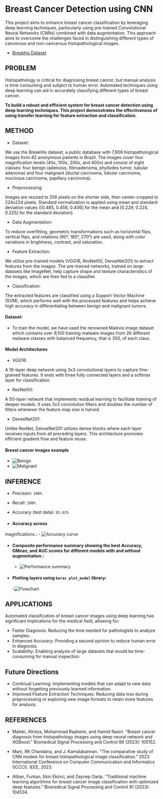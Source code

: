 # Breast Cancer Detection using CNN
This project aims to enhance breast cancer classification by leveraging deep learning techniques, particularly using pre-trained Convolutional Neural Networks (CNNs) combined with data augmentation. This approach aims to overcome the challenges faced in distinguishing different types of cancerous and non-cancerous histopathological images.
- [Breakhis Dataset](http://www.inf.ufpr.br/vri/databases/BreaKHis_v1.tar.gz)
    
   
## PROBLEM
Histopathology is critical for diagnosing breast cancer, but manual analysis is time-consuming and subject to human error. Automated techniques using deep learning can aid in accurately classifying different types of breast cancer.

**To build a robust and efficient system for breast cancer detection using deep learning techniques. This project demonstrates the effectiveness of using transfer learning for feature extraction and classification.**

## METHOD 
- Dataset:

We use the BreakHis dataset, a public database with 7,909 histopathological images from 82 anonymous patients in Brazil. The images cover four magnification levels (40x, 100x, 200x, and 400x) and consist of eight classes: four benign (adenosis, fibroadenoma, phyllodes tumor, tubular adenoma) and four malignant (ductal carcinoma, lobular carcinoma, mucinous carcinoma, papillary carcinoma).
- Preprocessing:

Images are resized to 256 pixels on the shorter side, then center-cropped to 224x224 pixels. Standard normalization is applied using mean and standard deviation values ([0.485, 0.456, 0.406] for the mean and [0.229, 0.224, 0.225] for the standard deviation). 
- Data Augmentation:

To reduce overfitting, geometric transformations such as horizontal flips, vertical flips, and rotations (90°, 180°, 270°) are used, along with color variations in brightness, contrast, and saturation.
- Feature Extraction:

We utilize pre-trained models (VGG16, ResNet50, DenseNet201) to extract features from the images. The pre-trained networks, trained on large datasets like ImageNet, help capture shape and texture characteristics of the images, which are then fed to a classifier.
- Classification:

The extracted features are classified using a Support Vector Machine (SVM), which performs well with the processed features and helps achieve high accuracy in differentiating between benign and malignant tumors.


#### Dataset:
- To train the model, we have used the renowned Malevis image dataset which contains over 9,100 training malware images from 26 different malware classes with balanced frequency, that is 350, of each class.

#### Model Architectures
- VGG16:

A 16-layer deep network using 3x3 convolutional layers to capture fine-grained features. It ends with three fully connected layers and a softmax layer for classification.
- ResNet50:

A 50-layer network that implements residual learning to facilitate training of deeper models. It uses 3x3 convolution filters and doubles the number of filters whenever the feature map size is halved.
- DenseNet201:

Unlike ResNet, DenseNet201 utilizes dense blocks where each layer receives inputs from all preceding layers. This architecture promotes efficient gradient flow and feature reuse.

#### Breast cancer images example
 - ![Benign](https://github.com/BhagwaniVishi/Breast-Cancer-Detection/blob/main/Images/benign.png)
  - ![Malignant](https://github.com/BhagwaniVishi/Breast-Cancer-Detection/blob/main/Images/malignant.png)



## INFERENCE

- Precision: `100%`
- Recall: `100%`
- Accuracy (test data): `93.62%`


- ####  Accuracy across
 magnifications.:
    - ![Accuracy curve](https://github.com/BhagwaniVishi/Breast-Cancer-Detection/blob/main/Images/accuracy_plot.png
)

- #### Composite performance summary showing the best Accuracy, GMean, and AUC scores for different models with and without augmentation.:
    - ![Performance summary](https://github.com/BhagwaniVishi/Breast-Cancer-Detection/blob/main/Images/performance_summary.png)

- #### Plotting layers using `keras plot_model` library:
    
    -![Flowchart](https://github.com/BhagwaniVishi/Breast-Cancer-Detection/blob/main/Images/flowchart.png)


## APPLICATIONS
Automated classification of breast cancer images using deep learning has significant implications for the medical field, allowing for:
- Faster Diagnosis: Reducing the time needed for pathologists to analyze samples.
- Enhanced Accuracy: Providing a second opinion to reduce human error in diagnosis.
- Scalability: Enabling analysis of large datasets that would be time-consuming for manual inspection.

## Future Directions

- Continual Learning:
Implementing models that can adapt to new data without forgetting previously learned information.
- Improved Feature Extraction Techniques:
Reducing data loss during preprocessing or exploring new image formats to retain more features for analysis.


## REFERENCES

- Maleki, Alireza, Mohammad Raahemi, and Hamid Nasiri. "Breast cancer diagnosis from histopathology images using deep neural network and XGBoost." Biomedical Signal Processing and Control 86 (2023): 105152.

- Mani, RK Chandana, and J. Kamalakannan. "The comparative study of CNN models for breast histopathological image classification." 2023 International Conference on Computer Communication and Informatics (ICCCI). IEEE, 2023.
- Atban, Furkan, Ekin Ekinci, and Zeynep Garip. "Traditional machine learning algorithms for breast cancer image classification with optimized deep features." Biomedical Signal Processing and Control 81 (2023): 104534.
